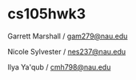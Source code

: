 # cs105hwk3

Garrett Marshall / gam279@nau.edu

Nicole Sylvester / nes237@nau.edu

Ilya Ya'qub / cmh798@nau.edu
